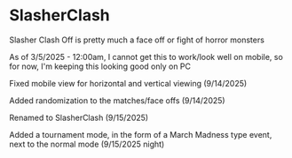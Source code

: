 # SlasherClash

Slasher Clash Off is pretty much a face off or fight of horror monsters

As of 3/5/2025 - 12:00am, I cannot get this to work/look well on mobile, so for now, I'm keeping this looking good only on PC

Fixed mobile view for horizontal and vertical viewing (9/14/2025)

Added randomization to the matches/face offs (9/14/2025)

Renamed to SlasherClash (9/15/2025)

Added a tournament mode, in the form of a March Madness type event, next to the normal mode (9/15/2025 night)
